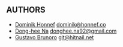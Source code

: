 ## AUTHORS
- [Dominik Honnef](https://github.com/dominikh) dominik@honnef.co
- [Dong-hee Na](https://github.com/corona10/) donghee.na92@gmail.com
- [Gustavo Brunoro](https://github.com/brunoro/) git@hitnail.net
